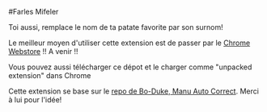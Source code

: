#Farles Mifeler

Toi aussi, remplace le nom de ta patate favorite par son surnom!


Le meilleur moyen d'utiliser cette extension est de passer par le [Chrome Webstore]() !! A venir !!


Vous pouvez aussi télécharger ce dépot et le charger comme "unpacked extension" dans Chrome

Cette extension se base sur le [repo de Bo-Duke, Manu Auto Correct](https://github.com/Bo-Duke/Manu-Auto-Correct). Merci à lui pour l'idée!
